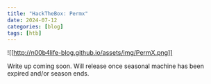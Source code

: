 ```yaml
---
title: "HackTheBox: Permx"
date: 2024-07-12
categories: [blog]
tags: [htb]
---
```


![[http://n00b4life-blog.github.io/assets/img/PermX.png]]
<p>Write up coming soon. Will release once seasonal machine has been expired and/or season ends.</p>

